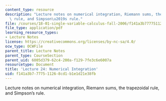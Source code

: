 ```yaml
---
content_type: resource
description: "Lecture notes on numerical integration, Riemann sums, the trapezoidal\
  \ rule, and Simpson\u2019s rule."
file: /courses/18-01-single-variable-calculus-fall-2006/f141a3b7777511268cd1b1e1d21e38fb_lec24.pdf
file_type: application/pdf
learning_resource_types:
- Lecture Notes
license: https://creativecommons.org/licenses/by-nc-sa/4.0/
ocw_type: OCWFile
parent_title: Lecture Notes
parent_type: CourseSection
parent_uid: 6005d379-62c4-200a-f129-7fe3c6e6007a
resourcetype: Document
title: 'Lecture 24: Numerical Integration'
uid: f141a3b7-7775-1126-8cd1-b1e1d21e38fb
---
```

Lecture notes on numerical integration, Riemann sums, the trapezoidal rule, and Simpson’s rule.